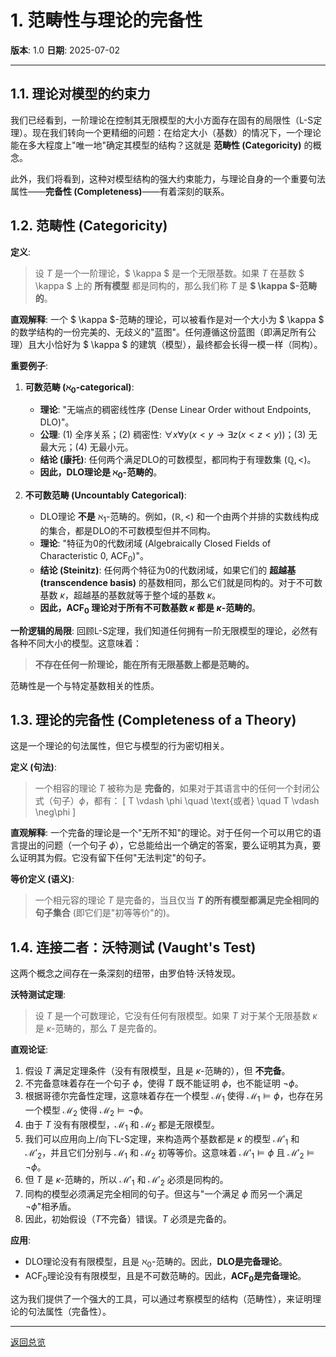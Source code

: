 # 1. 范畴性与理论的完备性

**版本**: 1.0
**日期**: 2025-07-02

---

## 1.1. 理论对模型的约束力

我们已经看到，一阶理论在控制其无限模型的大小方面存在固有的局限性（L-S定理）。现在我们转向一个更精细的问题：在给定大小（基数）的情况下，一个理论能在多大程度上"唯一地"确定其模型的结构？这就是 **范畴性 (Categoricity)** 的概念。

此外，我们将看到，这种对模型结构的强大约束能力，与理论自身的一个重要句法属性——**完备性 (Completeness)**——有着深刻的联系。

## 1.2. 范畴性 (Categoricity)

**定义**:
> 设 $T$ 是一个一阶理论，$ \kappa $ 是一个无限基数。如果 $T$ 在基数 $ \kappa $ 上的 **所有模型** 都是同构的，那么我们称 $T$ 是 **$ \kappa $-范畴的**。

**直观解释**:
一个 $ \kappa $-范畴的理论，可以被看作是对一个大小为 $ \kappa $ 的数学结构的一份完美的、无歧义的"蓝图"。任何遵循这份蓝图（即满足所有公理）且大小恰好为 $ \kappa $ 的建筑（模型），最终都会长得一模一样（同构）。

**重要例子**:

1. **可数范畴 ($\aleph_0$-categorical)**:
    * **理论**: "无端点的稠密线性序 (Dense Linear Order without Endpoints, DLO)"。
    * **公理**: (1) 全序关系；(2) 稠密性: $\forall x \forall y (x < y \to \exists z (x < z < y))$；(3) 无最大元；(4) 无最小元。
    * **结论 (康托)**: 任何两个满足DLO的可数模型，都同构于有理数集 $(\mathbb{Q}, <)$。
    * **因此，DLO理论是 $\aleph_0$-范畴的**。

2. **不可数范畴 (Uncountably Categorical)**:
    * DLO理论 **不是** $\aleph_1$-范畴的。例如，$(\mathbb{R}, <)$ 和一个由两个并排的实数线构成的集合，都是DLO的不可数模型但并不同构。
    * **理论**: "特征为0的代数闭域 (Algebraically Closed Fields of Characteristic 0, ACF$_0$)"。
    * **结论 (Steinitz)**: 任何两个特征为0的代数闭域，如果它们的 **超越基 (transcendence basis)** 的基数相同，那么它们就是同构的。对于不可数基数 $\kappa$，超越基的基数就等于整个域的基数 $\kappa$。
    * **因此，ACF$_0$ 理论对于所有不可数基数 $\kappa$ 都是 $\kappa$-范畴的**。

**一阶逻辑的局限**:
回顾L-S定理，我们知道任何拥有一阶无限模型的理论，必然有各种不同大小的模型。这意味着：
> **不存在任何一阶理论，能在所有无限基数上都是范畴的。**

范畴性是一个与特定基数相关的性质。

## 1.3. 理论的完备性 (Completeness of a Theory)

这是一个理论的句法属性，但它与模型的行为密切相关。

**定义 (句法)**:
> 一个相容的理论 $T$ 被称为是 **完备的**，如果对于其语言中的任何一个封闭公式（句子）$\phi$，都有：
> \[ T \vdash \phi \quad \text{或者} \quad T \vdash \neg\phi \]

**直观解释**:
一个完备的理论是一个"无所不知"的理论。对于任何一个可以用它的语言提出的问题（一个句子 $\phi$），它总能给出一个确定的答案，要么证明其为真，要么证明其为假。它没有留下任何"无法判定"的句子。

**等价定义 (语义)**:
> 一个相元容的理论 $T$ 是完备的，当且仅当 **$T$ 的所有模型都满足完全相同的句子集合** (即它们是"初等等价"的)。

## 1.4. 连接二者：沃特测试 (Vaught's Test)

这两个概念之间存在一条深刻的纽带，由罗伯特·沃特发现。

**沃特测试定理**:
> 设 $T$ 是一个可数理论，它没有任何有限模型。如果 $T$ 对于某个无限基数 $\kappa$ 是 $\kappa$-范畴的，那么 $T$ 是完备的。

**直观论证**:

1. 假设 $T$ 满足定理条件（没有有限模型，且是 $\kappa$-范畴的），但 **不完备**。
2. 不完备意味着存在一个句子 $\phi$，使得 $T$ 既不能证明 $\phi$，也不能证明 $\neg\phi$。
3. 根据哥德尔完备性定理，这意味着存在一个模型 $\mathcal{M}_1$ 使得 $\mathcal{M}_1 \models \phi$，也存在另一个模型 $\mathcal{M}_2$ 使得 $\mathcal{M}_2 \models \neg\phi$。
4. 由于 $T$ 没有有限模型，$\mathcal{M}_1$ 和 $\mathcal{M}_2$ 都是无限模型。
5. 我们可以应用向上/向下L-S定理，来构造两个基数都是 $\kappa$ 的模型 $\mathcal{M}'_1$ 和 $\mathcal{M}'_2$，并且它们分别与 $\mathcal{M}_1$ 和 $\mathcal{M}_2$ 初等等价。这意味着 $\mathcal{M}'_1 \models \phi$ 且 $\mathcal{M}'_2 \models \neg\phi$。
6. 但 $T$ 是 $\kappa$-范畴的，所以 $\mathcal{M}'_1$ 和 $\mathcal{M}'_2$ 必须是同构的。
7. 同构的模型必须满足完全相同的句子。但这与"一个满足 $\phi$ 而另一个满足 $\neg\phi$"相矛盾。
8. 因此，初始假设（$T$不完备）错误。$T$ 必须是完备的。

**应用**:

* DLO理论没有有限模型，且是 $\aleph_0$-范畴的。因此，**DLO是完备理论**。
* ACF$_0$理论没有有限模型，且是不可数范畴的。因此，**ACF$_0$是完备理论**。

这为我们提供了一个强大的工具，可以通过考察模型的结构（范畴性），来证明理论的句法属性（完备性）。

---
[返回总览](./00-模型论总览.md)
